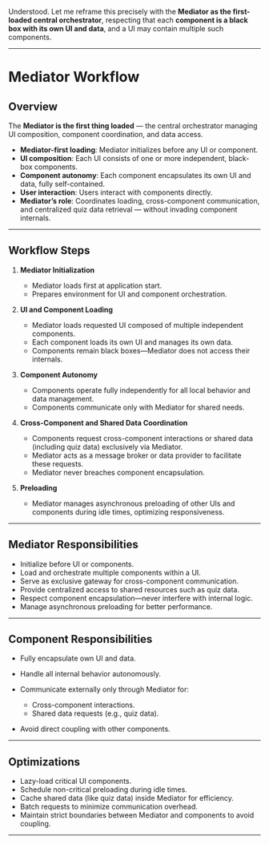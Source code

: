Understood. Let me reframe this precisely with the **Mediator as the first-loaded central orchestrator**, respecting that each **component is a black box with its own UI and data**, and a UI may contain multiple such components.

---

# **Mediator Workflow**

## **Overview**

The **Mediator is the first thing loaded** — the central orchestrator managing UI composition, component coordination, and data access.

* **Mediator-first loading**: Mediator initializes before any UI or component.
* **UI composition**: Each UI consists of one or more independent, black-box components.
* **Component autonomy**: Each component encapsulates its own UI and data, fully self-contained.
* **User interaction**: Users interact with components directly.
* **Mediator’s role**: Coordinates loading, cross-component communication, and centralized quiz data retrieval — without invading component internals.

---

## **Workflow Steps**

1. **Mediator Initialization**

   * Mediator loads first at application start.
   * Prepares environment for UI and component orchestration.

2. **UI and Component Loading**

   * Mediator loads requested UI composed of multiple independent components.
   * Each component loads its own UI and manages its own data.
   * Components remain black boxes—Mediator does not access their internals.

3. **Component Autonomy**

   * Components operate fully independently for all local behavior and data management.
   * Components communicate only with Mediator for shared needs.

4. **Cross-Component and Shared Data Coordination**

   * Components request cross-component interactions or shared data (including quiz data) exclusively via Mediator.
   * Mediator acts as a message broker or data provider to facilitate these requests.
   * Mediator never breaches component encapsulation.

5. **Preloading**

   * Mediator manages asynchronous preloading of other UIs and components during idle times, optimizing responsiveness.

---

## **Mediator Responsibilities**

* Initialize before UI or components.
* Load and orchestrate multiple components within a UI.
* Serve as exclusive gateway for cross-component communication.
* Provide centralized access to shared resources such as quiz data.
* Respect component encapsulation—never interfere with internal logic.
* Manage asynchronous preloading for better performance.

---

## **Component Responsibilities**

* Fully encapsulate own UI and data.
* Handle all internal behavior autonomously.
* Communicate externally only through Mediator for:

  * Cross-component interactions.
  * Shared data requests (e.g., quiz data).
* Avoid direct coupling with other components.

---

## **Optimizations**

* Lazy-load critical UI components.
* Schedule non-critical preloading during idle times.
* Cache shared data (like quiz data) inside Mediator for efficiency.
* Batch requests to minimize communication overhead.
* Maintain strict boundaries between Mediator and components to avoid coupling.

---
